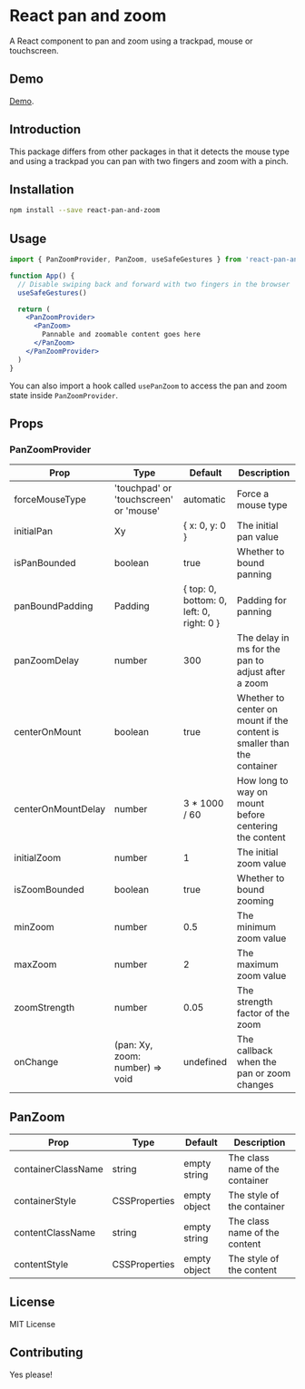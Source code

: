 # React pan and zoom

A React component to pan and zoom using a trackpad, mouse or touchscreen.

## Demo

[Demo](https://react-pan-and-zoom.web.app/).

## Introduction

This package differs from other packages in that it detects the mouse type and using a trackpad you can pan with two fingers and zoom with a pinch.

## Installation

```bash
npm install --save react-pan-and-zoom
```

## Usage

```jsx
import { PanZoomProvider, PanZoom, useSafeGestures } from 'react-pan-and-zoom'

function App() {
  // Disable swiping back and forward with two fingers in the browser
  useSafeGestures()

  return (
    <PanZoomProvider>
      <PanZoom>
        Pannable and zoomable content goes here
      </PanZoom>
    </PanZoomProvider>
  )
}
```

You can also import a hook called `usePanZoom` to access the pan and zoom state inside `PanZoomProvider`.

## Props

### PanZoomProvider

| Prop | Type | Default | Description |
| ---- | ---- | ------- | ----------- |
| forceMouseType | 'touchpad' or 'touchscreen' or 'mouse' | automatic | Force a mouse type |
| initialPan | Xy | { x: 0, y: 0 } | The initial pan value |
| isPanBounded | boolean | true | Whether to bound panning  |
| panBoundPadding | Padding | { top: 0, bottom: 0, left: 0, right: 0 } | Padding for panning |
| panZoomDelay | number | 300 | The delay in ms for the pan to adjust after a zoom |
| centerOnMount | boolean | true | Whether to center on mount if the content is smaller than the container |
| centerOnMountDelay | number | 3 * 1000 / 60 | How long to way on mount before centering the content |
| initialZoom | number | 1 | The initial zoom value |
| isZoomBounded | boolean | true | Whether to bound zooming |
| minZoom | number | 0.5 | The minimum zoom value |
| maxZoom | number | 2 | The maximum zoom value |
| zoomStrength | number | 0.05 | The strength factor of the zoom |
| onChange | (pan: Xy, zoom: number) => void | undefined | The callback when the pan or zoom changes |

## PanZoom

| Prop | Type | Default | Description |
| ---- | ---- | ------- | ----------- |
| containerClassName | string | empty string | The class name of the container |
| containerStyle | CSSProperties | empty object | The style of the container |
| contentClassName | string | empty string | The class name of the content |
| contentStyle | CSSProperties | empty object | The style of the content |

## License

MIT License

## Contributing

Yes please!
